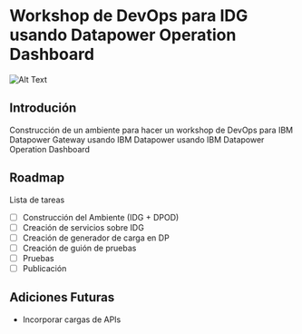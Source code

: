 # Workshop de DevOps para IDG usando Datapower Operation Dashboard
![Alt Text](https://img.shields.io/badge/Phase-Planning-green.svg?style=plastic)
## Introdución
Construcción de un ambiente para hacer un workshop de DevOps para IBM Datapower Gateway usando IBM Datapower usando IBM Datapower Operation Dashboard

## Roadmap
Lista de tareas
- [ ] Construcción del Ambiente (IDG + DPOD)
- [ ] Creación de servicios sobre IDG
- [ ] Creación de generador de carga en DP
- [ ] Creación de guión de pruebas
- [ ] Pruebas
- [ ] Publicación

## Adiciones Futuras
- Incorporar cargas de APIs

